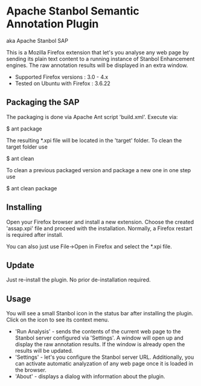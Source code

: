 # Apache Stanbol Semantic Annotation Plugin

aka Apache Stanbol SAP

This is a Mozilla Firefox extension that let's you analyse any web page by
sending its plain text content to a running instance of Stanbol Enhancement
engines. The raw annotation results will be displayed in an extra window.

* Supported Firefox versions    : 3.0 - 4.x
* Tested on Ubuntu with Firefox : 3.6.22

## Packaging the SAP

The packaging is done via Apache Ant script 'build.xml'. Execute via:

  $ ant package
  
The resulting *.xpi file will be located in the 'target' folder. To clean the
target folder use

  $ ant clean
  
To clean a previous packaged version and package a new one in one step use

  $ ant clean package
  
## Installing

Open your Firefox browser and install a new extension. Choose the created
'assap.xpi' file and proceed with the installation. Normally, a Firefox
restart is required after install.

You can also just use File->Open in Firefox and select the *.xpi file.

## Update

Just re-install the plugin. No prior de-installation required.

## Usage

You will see a small Stanbol icon in the status bar after installing the
plugin. Click on the icon to see its context menu.

 - 'Run Analysis' - sends the contents of the current web page to the Stanbol
   server configured via 'Settings'. A window will open up and display the
   raw annotation results. If the window is already open the results will be
   updated.
 - 'Settings' - let's you configure the Stanbol server URL. Additionally, you
   can activate automatic analyzation of any web page once it is loaded in the
   browser.
 - 'About' - displays a dialog with information about the plugin.

